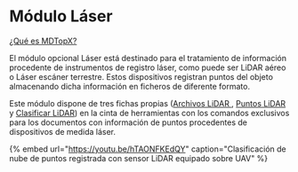 # Módulo Láser

[¿Qué es MDTopX?](../introduccion/mdtopx.md)

El módulo opcional Láser está destinado para el tratamiento de información procedente de instrumentos de registro láser, como puede ser LiDAR aéreo o Láser escáner terrestre. Estos dispositivos registran puntos del objeto almacenando dicha información en ficheros de diferente formato.

Este módulo dispone de tres fichas propias \([Archivos LiDAR ](../fichas-de-herramientas/ficha-de-herramientas-archivos-lidar/), [Puntos LiDAR ](../fichas-de-herramientas/ficha-de-herramientas-puntos-lidar/)y [Clasificar LiDAR](../fichas-de-herramientas/ficha-de-herramientas-clasificar-lidar.md)\) en la cinta de herramientas con los comandos exclusivos para los documentos con información de puntos procedentes de dispositivos de medida láser.

{% embed url="https://youtu.be/hTAONFKEdQY" caption="Clasificación de nube de puntos registrada con sensor LiDAR equipado sobre UAV" %}

